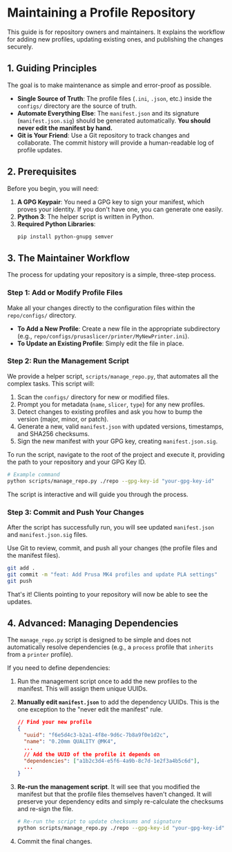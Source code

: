 # Maintaining a Profile Repository

This guide is for repository owners and maintainers. It explains the workflow for adding new profiles, updating existing ones, and publishing the changes securely.

## 1. Guiding Principles

The goal is to make maintenance as simple and error-proof as possible.

*   **Single Source of Truth**: The profile files (`.ini`, `.json`, etc.) inside the `configs/` directory are the source of truth.
*   **Automate Everything Else**: The `manifest.json` and its signature (`manifest.json.sig`) should be generated automatically. **You should never edit the manifest by hand.**
*   **Git is Your Friend**: Use a Git repository to track changes and collaborate. The commit history will provide a human-readable log of profile updates.

## 2. Prerequisites

Before you begin, you will need:

1.  **A GPG Keypair**: You need a GPG key to sign your manifest, which proves your identity. If you don't have one, you can generate one easily.
2.  **Python 3**: The helper script is written in Python.
3.  **Required Python Libraries**:
    ```bash
    pip install python-gnupg semver
    ```

## 3. The Maintainer Workflow

The process for updating your repository is a simple, three-step process.

### Step 1: Add or Modify Profile Files

Make all your changes directly to the configuration files within the `repo/configs/` directory.

*   **To Add a New Profile**: Create a new file in the appropriate subdirectory (e.g., `repo/configs/prusaslicer/printer/MyNewPrinter.ini`).
*   **To Update an Existing Profile**: Simply edit the file in place.

### Step 2: Run the Management Script

We provide a helper script, `scripts/manage_repo.py`, that automates all the complex tasks. This script will:

1.  Scan the `configs/` directory for new or modified files.
2.  Prompt you for metadata (`name`, `slicer`, `type`) for any new profiles.
3.  Detect changes to existing profiles and ask you how to bump the version (major, minor, or patch).
4.  Generate a new, valid `manifest.json` with updated versions, timestamps, and SHA256 checksums.
5.  Sign the new manifest with your GPG key, creating `manifest.json.sig`.

To run the script, navigate to the root of the project and execute it, providing the path to your repository and your GPG Key ID.

```bash
# Example command
python scripts/manage_repo.py ./repo --gpg-key-id "your-gpg-key-id"
```

The script is interactive and will guide you through the process.

### Step 3: Commit and Push Your Changes

After the script has successfully run, you will see updated `manifest.json` and `manifest.json.sig` files.

Use Git to review, commit, and push all your changes (the profile files and the manifest files).

```bash
git add .
git commit -m "feat: Add Prusa MK4 profiles and update PLA settings"
git push
```

That's it! Clients pointing to your repository will now be able to see the updates.

## 4. Advanced: Managing Dependencies

The `manage_repo.py` script is designed to be simple and does not automatically resolve dependencies (e.g., a `process` profile that `inherits` from a `printer` profile).

If you need to define dependencies:

1.  Run the management script once to add the new profiles to the manifest. This will assign them unique UUIDs.
2.  **Manually edit `manifest.json`** to add the dependency UUIDs. This is the one exception to the "never edit the manifest" rule.

    ```json
    // Find your new profile
    {
      "uuid": "f6e5d4c3-b2a1-4f8e-9d6c-7b8a9f0e1d2c",
      "name": "0.20mm QUALITY @MK4",
      ...
      // Add the UUID of the profile it depends on
      "dependencies": ["a1b2c3d4-e5f6-4a9b-8c7d-1e2f3a4b5c6d"],
      ...
    }
    ```

3.  **Re-run the management script**. It will see that you modified the manifest but that the profile files themselves haven't changed. It will preserve your dependency edits and simply re-calculate the checksums and re-sign the file.

    ```bash
    # Re-run the script to update checksums and signature
    python scripts/manage_repo.py ./repo --gpg-key-id "your-gpg-key-id"
    ```

4.  Commit the final changes.